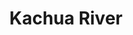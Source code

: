 ---
title: "Kachua River"
title_bn: "কচুয়া নদী"
description: "It started flowing from west of Laukara at Hajiganj and Kochua Upazilla and then divided in two parts. One flows upto Shyondhorbopur and the other flows upto west border naming Dakatia River."
---